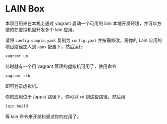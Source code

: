# LAIN Box

本项目用来在本机上通过 vagrant 启动一个可用的 lain 本地开发环境，并可以方便的在虚拟机里开发多个 lain 应用。

请将 `config.sample.yaml`  复制为 `config.yaml` 并按需修改，将你的 Lain 应用的项目路径加入到 `apps` 配置下，然后运行

```sh
vagrant up
```

此时就有一个用 vagrant 管理的虚拟机可用了，使用命令

```sh
vagrant ssh
```

即可登录虚拟机。

你的应用位于 /apps/ 路径下，你可以 `cd` 到这些路径，然后用

```sh
lain build
```

等 lain 命令来开发和调试你的应用了。
